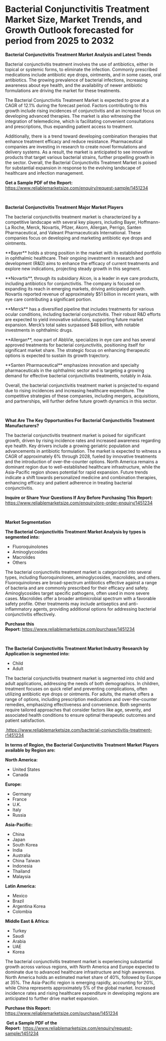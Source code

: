 <p><h1>Bacterial Conjunctivitis Treatment Market Size, Market Trends, and Growth Outlook forecasted for period from 2025 to 2032</h1></p><p><strong>Bacterial Conjunctivitis Treatment Market Analysis and Latest Trends</strong></p>
<p><p>Bacterial conjunctivitis treatment involves the use of antibiotics, either in topical or systemic forms, to eliminate the infection. Commonly prescribed medications include antibiotic eye drops, ointments, and in some cases, oral antibiotics. The growing prevalence of bacterial infections, increasing awareness about eye health, and the availability of newer antibiotic formulations are driving the market for these treatments. </p><p>The Bacterial Conjunctivitis Treatment Market is expected to grow at a CAGR of 12.1% during the forecast period. Factors contributing to this growth include rising incidences of conjunctivitis and an increased focus on developing advanced therapies. The market is also witnessing the integration of telemedicine, which is facilitating convenient consultations and prescriptions, thus expanding patient access to treatment. </p><p>Additionally, there is a trend toward developing combination therapies that enhance treatment efficacy and reduce resistance. Pharmaceutical companies are investing in research to create novel formulations and delivery systems. As a result, the market is anticipated to see innovative products that target various bacterial strains, further propelling growth in the sector. Overall, the Bacterial Conjunctivitis Treatment Market is poised for substantial expansion in response to the evolving landscape of healthcare and infection management.</p></p>
<p><strong>Get a Sample PDF of the Report:&nbsp;</strong> <a href="https://www.reliablemarketsize.com/enquiry/request-sample/1451234?utm_campaign=3013&utm_medium=2&utm_source=Github&utm_content=ia&utm_term=12042025&utm_id=bacterial-conjunctivitis-treatment">https://www.reliablemarketsize.com/enquiry/request-sample/1451234</a></p>
<p>&nbsp;</p>
<p><strong>Bacterial Conjunctivitis Treatment Major Market Players</strong></p>
<p><p>The bacterial conjunctivitis treatment market is characterized by a competitive landscape with several key players, including Bayer, Hoffmann-La Roche, Merck, Novartis, Pfizer, Akorn, Allergan, Perrigo, Santen Pharmaceutical, and Valeant Pharmaceuticals International. These companies focus on developing and marketing antibiotic eye drops and ointments.</p><p>**Bayer** holds a strong position in the market with its established portfolio in ophthalmic healthcare. Their ongoing investment in research and development (R&D) aims to enhance the efficacy of current treatments and explore new indications, projecting steady growth in this segment.</p><p>**Novartis**, through its subsidiary Alcon, is a leader in eye care products, including antibiotics for conjunctivitis. The company is focused on expanding its reach in emerging markets, driving anticipated growth. Novartis reported revenue of approximately $51 billion in recent years, with eye care contributing a significant portion.</p><p>**Merck** has a diversified pipeline that includes treatments for various ocular conditions, including bacterial conjunctivitis. Their robust R&D efforts are expected to yield innovative solutions, supporting future market expansion. Merck’s total sales surpassed $48 billion, with notable investments in ophthalmic drugs.</p><p>**Allergan**, now part of AbbVie, specializes in eye care and has several approved treatments for bacterial conjunctivitis, positioning itself for significant market share. The strategic focus on enhancing therapeutic options is expected to sustain its growth trajectory.</p><p>**Santen Pharmaceutical** emphasizes innovation and specialty pharmaceuticals in the ophthalmic sector and is targeting a growing demand for effective bacterial conjunctivitis treatments, notably in Asia.</p><p>Overall, the bacterial conjunctivitis treatment market is projected to expand due to rising incidences and increasing healthcare expenditure. The competitive strategies of these companies, including mergers, acquisitions, and partnerships, will further define future growth dynamics in this sector.</p></p>
<p>&nbsp;</p>
<p><strong>What Are The Key Opportunities For Bacterial Conjunctivitis Treatment Manufacturers?</strong></p>
<p><p>The bacterial conjunctivitis treatment market is poised for significant growth, driven by rising incidence rates and increased awareness regarding eye health. Key drivers include a growing geriatric population and advancements in antibiotic formulation. The market is expected to witness a CAGR of approximately 6% through 2028, fueled by innovative treatments and the introduction of over-the-counter options. North America remains a dominant region due to well-established healthcare infrastructure, while the Asia-Pacific region shows potential for rapid expansion. Future trends indicate a shift towards personalized medicine and combination therapies, enhancing efficacy and patient adherence in treating bacterial conjunctivitis.</p></p>
<p><strong>Inquire or Share Your Questions If Any Before Purchasing This Report:</strong> <a href="https://www.reliablemarketsize.com/enquiry/pre-order-enquiry/1451234?utm_campaign=3013&utm_medium=2&utm_source=Github&utm_content=ia&utm_term=12042025&utm_id=bacterial-conjunctivitis-treatment">https://www.reliablemarketsize.com/enquiry/pre-order-enquiry/1451234</a></p>
<p>&nbsp;</p>
<p><strong>Market Segmentation</strong></p>
<p><strong>The Bacterial Conjunctivitis Treatment Market Analysis by types is segmented into:</strong></p>
<p><ul><li>Fluoroquinolones</li><li>Aminoglycosides</li><li>Macrolides</li><li>Others</li></ul></p>
<p><p>The bacterial conjunctivitis treatment market is categorized into several types, including fluoroquinolones, aminoglycosides, macrolides, and others. Fluoroquinolones are broad-spectrum antibiotics effective against a range of bacteria and are commonly prescribed for their efficacy and safety. Aminoglycosides target specific pathogens, often used in more severe cases. Macrolides offer a broader antimicrobial spectrum with a favorable safety profile. Other treatments may include antiseptics and anti-inflammatory agents, providing additional options for addressing bacterial conjunctivitis effectively.</p></p>
<p><strong>Purchase this Report:&nbsp;</strong><a href="https://www.reliablemarketsize.com/purchase/1451234?utm_campaign=3013&utm_medium=2&utm_source=Github&utm_content=ia&utm_term=12042025&utm_id=bacterial-conjunctivitis-treatment">https://www.reliablemarketsize.com/purchase/1451234</a></p>
<p>&nbsp;</p>
<p><strong>The Bacterial Conjunctivitis Treatment Market Industry Research by Application is segmented into:</strong></p>
<p><ul><li>Child</li><li>Adult</li></ul></p>
<p><p>The bacterial conjunctivitis treatment market is segmented into child and adult applications, addressing the needs of both demographics. In children, treatment focuses on quick relief and preventing complications, often utilizing antibiotic eye drops or ointments. For adults, the market offers a range of options, including prescription medications and over-the-counter remedies, emphasizing effectiveness and convenience. Both segments require tailored approaches that consider factors like age, severity, and associated health conditions to ensure optimal therapeutic outcomes and patient satisfaction.</p></p>
<p><a href="https://www.reliablemarketsize.com/bacterial-conjunctivitis-treatment-r1451234?utm_campaign=3013&utm_medium=2&utm_source=Github&utm_content=ia&utm_term=12042025&utm_id=bacterial-conjunctivitis-treatment">&nbsp;https://www.reliablemarketsize.com/bacterial-conjunctivitis-treatment-r1451234</a></p>
<p><strong>In terms of Region, the Bacterial Conjunctivitis Treatment Market Players available by Region are:</strong></p>
<p>
    <p> <strong> North America: </strong>
        <ul>
            <li>United States</li>
            <li>Canada</li>
        </ul>
        </p> 
    <p> <strong> Europe: </strong>
        <ul>
            <li>Germany</li>
            <li>France</li>
            <li>U.K.</li>
            <li>Italy</li>
            <li>Russia</li>
        </ul>
        </p> 
    <p> <strong> Asia-Pacific: </strong>
        <ul>
            <li>China</li>
            <li>Japan</li>
            <li>South Korea</li>
            <li>India</li>
            <li>Australia</li>
            <li>China Taiwan</li>
            <li>Indonesia</li>
            <li>Thailand</li>
            <li>Malaysia</li>
        </ul>
        </p> 
    <p> <strong> Latin America: </strong>
        <ul>
            <li>Mexico</li>
            <li>Brazil</li>
            <li>Argentina Korea</li>
            <li>Colombia</li>
        </ul>
        </p> 
    <p> <strong> Middle East & Africa: </strong>
        <ul>
            <li>Turkey</li>
            <li>Saudi</li>
            <li>Arabia</li>
            <li>UAE</li>
            <li>Korea</li>
        </ul>
    </p>
    </p>
<p><p>The bacterial conjunctivitis treatment market is experiencing substantial growth across various regions, with North America and Europe expected to dominate due to advanced healthcare infrastructure and high awareness. North America holds an estimated market share of 40%, followed by Europe at 35%. The Asia-Pacific region is emerging rapidly, accounting for 20%, while China represents approximately 5% of the global market. Increased incidence rates and rising healthcare expenditure in developing regions are anticipated to further drive market expansion.</p></p>
<p><strong>Purchase this Report: </strong><a href="https://www.reliablemarketsize.com/purchase/1451234?utm_campaign=3013&utm_medium=2&utm_source=Github&utm_content=ia&utm_term=12042025&utm_id=bacterial-conjunctivitis-treatment">https://www.reliablemarketsize.com/purchase/1451234</a></p>
<p>&nbsp;<strong>Get a Sample PDF of the Report:&nbsp;&nbsp;</strong><a href="https://www.reliablemarketsize.com/enquiry/request-sample/1451234?utm_campaign=3013&utm_medium=2&utm_source=Github&utm_content=ia&utm_term=12042025&utm_id=bacterial-conjunctivitis-treatment">https://www.reliablemarketsize.com/enquiry/request-sample/1451234</a></p>
<p><strong></strong></p>
<p><p></p><p></p><p></p></p>